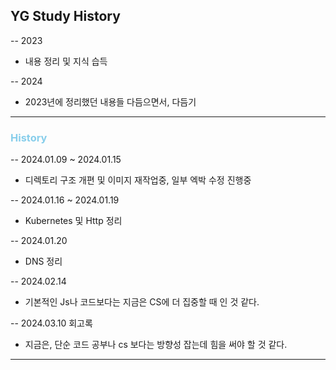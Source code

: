 
## YG Study History


-- 2023
- 내용 정리 및 지식 습득 

-- 2024
 - 2023년에 정리했던 내용들 다듬으면서, 다듬기




---


### <span style="color: skyblue;">History</span>


-- 2024.01.09 ~ 2024.01.15
- 디렉토리 구조 개편 및 이미지 재작업중, 일부 엑박 수정 진행중  

-- 2024.01.16 ~ 2024.01.19
- Kubernetes 및 Http 정리

-- 2024.01.20
- DNS 정리

-- 2024.02.14
- 기본적인 Js나 코드보다는 지금은 CS에 더 집중할 때 인 것 같다.

-- 2024.03.10 회고록
- 지금은, 단순 코드 공부나 cs 보다는 방향성 잡는데 힘을 써야 할 것 같다.

--- 